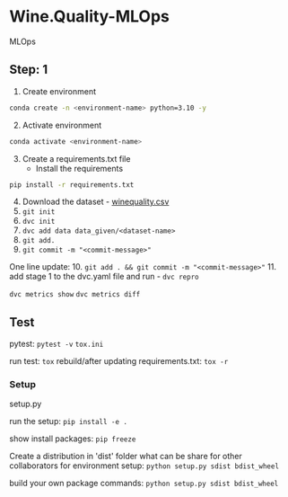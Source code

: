 # Wine.Quality-MLOps
MLOps

## Step: 1
1. Create environment
```bash
conda create -n <environment-name> python=3.10 -y
```
2. Activate environment
```bash
conda activate <environment-name>
```
3. Create a requirements.txt file
   * Install the requirements
```bash
pip install -r requirements.txt
```
4. Download the dataset - [winequality.csv](https://drive.google.com/drive/folders/1xw0XX-WK74uxtFFLySbtnX-ODdmdK5Ec)
5. ``git init``
6. ``dvc init``
7. ``dvc add data data_given/<dataset-name>``
8. ``git add.``
9. ``git commit -m "<commit-message>"``

One line update:
10. ``git add . && git commit -m "<commit-message>"``
11. add stage 1 to the dvc.yaml file and run - ``dvc repro``

``dvc metrics show``
``dvc metrics diff``

## Test
pytest: ``pytest -v``
``tox.ini``

run test: ``tox``
rebuild/after updating requirements.txt: ``tox -r``

### Setup 
setup.py 

run the setup: ``pip install -e .``

show install packages: ``pip freeze``

Create a distribution in 'dist' folder what can be share for other collaborators for environment setup: ``python setup.py sdist bdist_wheel``

build your own package commands: ``python setup.py sdist bdist_wheel``